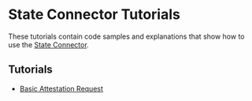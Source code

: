 # State Connector Tutorials

These tutorials contain code samples and explanations that show how to use the [State Connector](../../../tech/state-connector.md).

## Tutorials

* [Basic Attestation Request](./address-validity.md)
